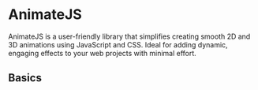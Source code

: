# AnimateJS
AnimateJS is a user-friendly library that simplifies creating smooth 2D and 3D animations using JavaScript and CSS. Ideal for adding dynamic, engaging effects to your web projects with minimal effort.

## Basics
